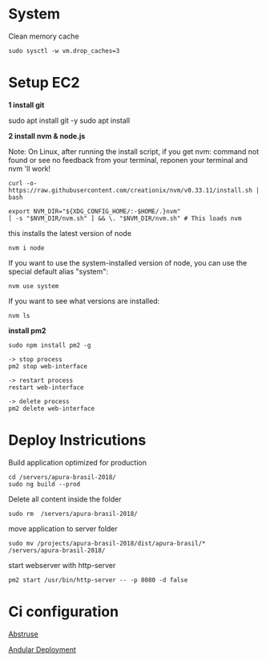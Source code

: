 # System

Clean memory cache 

    sudo sysctl -w vm.drop_caches=3


# Setup EC2

**1 install git**

sudo apt install git -y
sudo apt install 

**2 install nvm & node.js**

Note: On Linux, after running the install script, if you get nvm: command not found or see no feedback from your terminal, reponen your terminal and nvm 'll work!

    curl -o- https://raw.githubusercontent.com/creationix/nvm/v0.33.11/install.sh | bash

    export NVM_DIR="${XDG_CONFIG_HOME/:-$HOME/.}nvm"
    [ -s "$NVM_DIR/nvm.sh" ] && \. "$NVM_DIR/nvm.sh" # This loads nvm

this installs the latest version of node

    nvm i node

If you want to use the system-installed version of node, you can use the special default alias "system":

    nvm use system

If you want to see what versions are installed:

    nvm ls

**install pm2**

    sudo npm install pm2 -g

    -> stop process
    pm2 stop web-interface
    
    -> restart process
    restart web-interface

    -> delete process
    pm2 delete web-interface

# Deploy Instricutions

Build application optimized for production

    cd /servers/apura-brasil-2018/
    sudo ng build --prod

Delete all content inside the folder

    sudo rm  /servers/apura-brasil-2018/

move application to server folder

    sudo mv /projects/apura-brasil-2018/dist/apura-brasil/* /servers/apura-brasil-2018/

start webserver with http-server

    pm2 start /usr/bin/http-server -- -p 8080 -d false



# Ci configuration
[Abstruse](https://github.com/bleenco/abstruse)

[Andular Deployment](https://angular.io/guide/deployment)